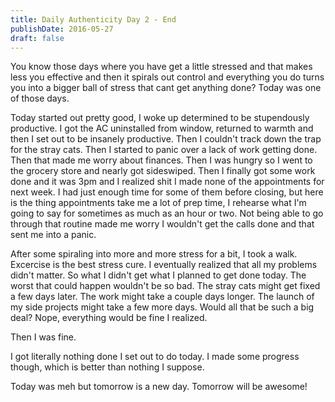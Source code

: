 ```yaml
---
title: Daily Authenticity Day 2 - End
publishDate: 2016-05-27
draft: false
---
```


You know those days where you have get a little stressed and that makes less you effective and then it spirals out control and everything you do turns you into a bigger ball of stress that cant get anything done? Today was one of those days.

Today started out pretty good, I woke up determined to be stupendously productive. I got the AC uninstalled from window, returned to warmth and then I set out to be insanely productive. Then I couldn't track down the trap for the stray cats. Then I started to panic over a lack of work getting done. Then that made me worry about finances. Then I was hungry so I went to the grocery store and nearly got sideswiped. Then I finally got some work done and it was 3pm and I realized shit I made none of the appointments for next week. I had just enough time for some of them before closing, but here is the thing appointments take me a lot of prep time, I rehearse what I'm going to say for sometimes as much as an hour or two. Not being able to go through that routine made me worry I wouldn't get the calls done and that sent me into a panic.

After some spiraling into more and more stress for a bit, I took a walk. Excercise is the best stress cure. I eventually realized that all my problems didn't matter. So what I didn't get what I planned to get done today. The worst that could happen wouldn't be so bad. The stray cats might get fixed a few days later. The work might take a couple days longer. The launch of my side projects might take a few more days. Would all that be such a big deal? Nope, everything would be fine I realized.

Then I was fine.

I got literally nothing done I set out to do today. I made some progress though, which is better than nothing I suppose.

Today was meh but tomorrow is a new day. Tomorrow will be awesome!
